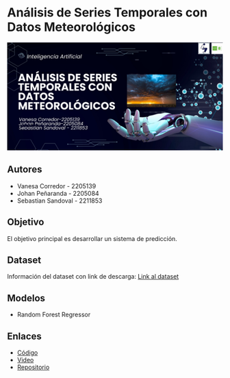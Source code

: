 # Análisis de Series Temporales con Datos Meteorológicos

![Banner](Baner.jpeg)

## Autores
- Vanesa Corredor - 2205139
- Johan Peñaranda - 2205084
- Sebastian Sandoval - 2211853

## Objetivo
El objetivo principal es desarrollar un sistema de predicción.

## Dataset
Información del dataset con link de descarga:
[Link al dataset](https://drive.google.com/drive/folders/1GksygoaCJrKfyvzbmaM-rpBPHZuYbYyK)

## Modelos
- Random Forest Regressor

## Enlaces
- [Código]([https://gitlab.com/ia5890828/IA_proyect/-/blob/c5bff04b5603a1caf9e32cfbf9b1e585090a87b5/codigo.ipynb](https://github.com/Johanspb/proyecto_IA/blob/ffaf81e3bf5125249486de44f3663efe480ef9b1/codigo.ipynb))
- [Video](https://youtu.be/yhCh_ztIBEY)
- [Repositorio](https://github.com/Johanspb/proyecto_IA?tab=readme-ov-file)
